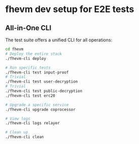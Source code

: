 # fhevm dev setup for E2E tests

## All-in-One CLI

The test suite offers a unified CLI for all operations:

```sh
cd fhevm
# Deploy the entire stack
./fhevm-cli deploy

# Run specific tests
./fhevm-cli test input-proof
# Trivial
./fhevm-cli test user-decryption
# Trivial
./fhevm-cli test public-decryption
./fhevm-cli test erc20

# Upgrade a specific service
./fhevm-cli upgrade coprocessor

# View logs
./fhevm-cli logs relayer

# Clean up
./fhevm-cli clean
